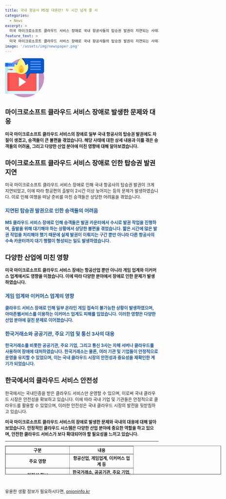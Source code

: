 ```yaml
---
title: 국내 항공사 MS발 대혼란! 두 시간 넘게 줄 서
categories:
  - News
excerpt: >
  미국 마이크로소프트 클라우드 서비스 장애로 국내 항공사들의 탑승권 발권이 지연되는 사태가 발생했습니다. 이로 인해 승객들은 큰 불편을 겪었고, 여행 일정에 영향을 받았습니다. 일부 항공사는 출발이 2시간 이상 늦어지기도 했고, 승객들은 분통을 터뜨렸습니다. 이러한 장애로 인해 게임업계와 온라인 게임에도 영향을 미치며, 국내 주요 기업과 공공기관은 다행히 피해를 입지 않았습니다. 이와 관련한 IT 칼럼니스트의 언급도 함께 전달되었습니다.
feature_text: >
  미국 마이크로소프트 클라우드 서비스 장애로 국내 항공사들의 탑승권 발권이 지연되는 사태가 발생했습니다. 이로 인해 승객들은 큰 불편을 겪었고, 여행 일정에 영향을 받았습니다. 일부 항공사는 출발이 2시간 이상 늦어지기도 했고, 승객들은 분통을 터뜨렸습니다. 이러한 장애로 인해 게임업계와 온라인 게임에도 영향을 미치며, 국내 주요 기업과 공공기관은 다행히 피해를 입지 않았습니다. 이와 관련한 IT 칼럼니스트의 언급도 함께 전달되었습니다.
image: '/assets/img/newspaper.png'
---
```


<p><img src="/assets/img/news.png" alt="rentncar 속보" /></p>

<h2>마이크로소프트 클라우드 서비스 장애로 발생한 문제와 대응</h2>

<p data-ke-size="size16"><b>미국 마이크로소프트 클라우드 서비스의 장애로 일부 국내 항공사의 탑승권 발권에도 차질이 생겼고, 승객들이 큰 불편을 겪었습니다. 해당 사태에 대한 상세 내용과 이를 겪은 승객들의 어려움, 그리고 다양한 산업 분야에 미친 영향에 대해 알아보겠습니다.</b></p>

<h2 data-ke-size="size26">마이크로소프트 클라우드 서비스 장애로 인한 탑승권 발권 지연</h2>

<p data-ke-size="size16">미국 마이크로소프트 클라우드 서비스 장애로 인해 국내 항공사의 탑승권 발권이 크게 지연되었고, 이에 따라 항공편의 출발이 2시간 이상 늦어지는 등의 문제가 발생하였습니다. 이로 인해 여행을 떠날 준비를 마친 승객들은 상당한 어려움을 겪었습니다.</p>

<h3 data-ke-size="size24"><b><span style="color: #1a5490;">지연된 탑승권 발권으로 인한 승객들의 어려움</span></b></h3>

<p data-ke-size="size16"><b><span style="color: #1a5490;">MS 클라우드 서비스 장애로 인해 승객들은 발권 카운터에서 수시로 발권 작업을 진행하며, 출발을 위해 대기해야 하는 상황에서 상당한 불편을 겪었습니다. 짧은 시간에 많은 발권 작업을 처리해야 했기 때문에 실제 발권이 이뤄지는 구간 뿐만 아니라 다른 항공사의 수속 카운터까지 대기 행렬이 형성되는 일도 발생하였습니다.</span></b></p>

<h2 data-ke-size="size26">다양한 산업에 미친 영향</h2>

<p data-ke-size="size16"><b>미국 마이크로소프트 클라우드 서비스 장애는 항공산업 뿐만 아니라 게임 업계와 이커머스 업계에서도 영향을 미쳤습니다. 이에 따라 다양한 분야에서 장애로 인한 문제가 발생하였습니다.</b></p>

<h3 data-ke-size="size24"><b><span style="color: #1a5490;">게임 업계와 이커머스 업계의 영향</span></b></h3>

<p data-ke-size="size16"><b><span style="color: #1a5490;">클라우드 서비스 장애로 인해 일부 온라인 게임 접속이 불가능한 상황이 발생하였으며, 아마존웹서비스를 이용하는 이커머스 업계도 피해를 입었습니다. 이러한 영향은 다양한 산업 분야에 걸친 문제로 이어졌습니다.</span></b></p>

<h3 data-ke-size="size24"><b><span style="color: #1a5490;">한국거래소와 공공기관, 주요 기업 및 통신 3사의 대응</span></b></h3>

<p data-ke-size="size16"><b><span style="color: #1a5490;">한국거래소를 비롯한 공공기관, 주요 기업, 그리고 통신 3사는 자체 서버나 클라우드를 사용하여 장애에 대처하였습니다. 한국거래소는 물론, 여러 기관 및 기업들이 안정적으로 운영을 유지할 수 있었으며, 이는 국내 클라우드 시장의 안전성과 중요성을 재확인한 계기가 되었습니다.</span></b></p>

<h2 data-ke-size="size26">한국에서의 클라우드 서비스 안전성</h2>

<p data-ke-size="size16">한국에서는 국내인증을 받은 클라우드 서비스만 운영할 수 있으며, 이로써 국내 클라우드 시장은 안전성을 확보하고 있습니다. 이에 따라 국내 기업 및 기관들은 안정적으로 클라우드를 활용할 수 있었으며, 이러한 안전성은 국내 클라우드 시장의 발전을 뒷받침하고 있습니다.</p>

<p data-ke-size="size16"><b>미국 마이크로소프트 클라우드 서비스의 장애로 발생한 문제와 국내의 대응에 대해 알아보았습니다. 안정적인 클라우드 시스템은 다양한 산업 분야에 중요한 역할을 하고 있으며, 안전한 클라우드 서비스가 보다 확대되어야 할 필요성을 느끼고 있습니다.</b></p>

<hr>

<table style="width: 709px; height: 94px;" border="1">
<tbody>
<tr>
<td style="width: 195px; text-align: center; height: 17px;"><b>구분</b></td>
<td style="width: 195px; text-align: center; height: 17px;"><b>내용</b></td>
</tr>
<tr>
<td style="width: 195px; text-align: center; height: 17px;"><b>주요 영향</b></td>
<td style="width: 195px; text-align: center; height: 17px;"><b>항공산업, 게임업계, 이커머스 업계 등</b></td>
</tr>
<tr>
<td style="width: 195px; text-align: center; height: 17px;"><b>안전성 확보</b></td>
<td style="width: 195px; text-align: center; height: 17px;"><b>한국거래소, 공공기관, 주요 기업, 통신 3사 등의 안정적 운영</b></td>
</tr>
</tbody>
</table>

<p data-ke-size="size16">&nbsp;</p>
유용한 생활 정보가 필요하시다면, <a href="https://onioninfo.kr" rel="dofollow">onioninfo.kr</a>


